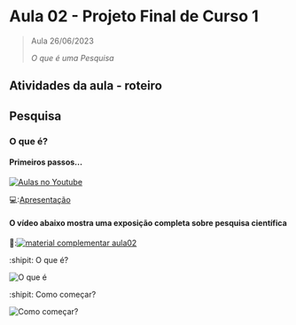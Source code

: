 # Aula 02 - Projeto Final de Curso 1

> Aula 26/06/2023
> 
>  
>  *O que é uma Pesquisa*


## Atividades da aula - roteiro

## Pesquisa

### O que é?

#### Primeiros passos...

[![Aulas no Youtube](https://github.com/marcoswagner-commits/gestao_obras_aula_daw/blob/cb3e2ea9547f9ddc831277f07919c3e78451eb92/yt-icon.png)](https://www.youtube.com/channel/UCfO-aJxKLqau0TnL0AfNAvA)

💻:[Apresentação](https://prezi.com/p/gqrgrnfzbjjw/?present=1)

####  O vídeo abaixo mostra uma exposição completa sobre pesquisa científica

🥇:[![material complementar aula02](https://user-images.githubusercontent.com/81576640/183476041-9bc36d98-14ac-475c-8845-a29f2ac41497.png)](https://www.youtube.com/watch?v=VqcttlfbeIk)

:shipit: O que é?

![O que é](https://user-images.githubusercontent.com/81576640/183476816-004e39f3-ab7b-492c-9ad6-71e9019c78e5.png)

:shipit: Como começar?

![Como começar?](https://user-images.githubusercontent.com/81576640/183475089-042c76cf-4bd8-4ca6-9718-7d2497f3385a.png)





